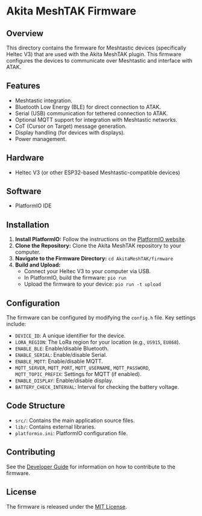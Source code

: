 # Akita MeshTAK Firmware

## Overview

This directory contains the firmware for Meshtastic devices (specifically Heltec V3) that are used with the Akita MeshTAK plugin.  This firmware configures the devices to communicate over Meshtastic and interface with ATAK.

## Features

* Meshtastic integration.
* Bluetooth Low Energy (BLE) for direct connection to ATAK.
* Serial (USB) communication for tethered connection to ATAK.
* Optional MQTT support for integration with Meshtastic networks.
* CoT (Cursor on Target) message generation.
* Display handling (for devices with displays).
* Power management.

## Hardware

* Heltec V3 (or other ESP32-based Meshtastic-compatible devices)

## Software

* PlatformIO IDE

## Installation

1.  **Install PlatformIO:** Follow the instructions on the [PlatformIO website](https://platformio.org/platformio-ide).
2.  **Clone the Repository:** Clone the Akita MeshTAK repository to your computer.
3.  **Navigate to the Firmware Directory:** `cd AkitaMeshTAK/firmware`
4.  **Build and Upload:**
    * Connect your Heltec V3 to your computer via USB.
    * In PlatformIO, build the firmware:  `pio run`
    * Upload the firmware to your device: `pio run -t upload`

## Configuration

The firmware can be configured by modifying the `config.h` file.  Key settings include:

* `DEVICE_ID`:  A unique identifier for the device.
* `LORA_REGION`:  The LoRa region for your location (e.g., `US915`, `EU868`).
* `ENABLE_BLE`:  Enable/disable Bluetooth.
* `ENABLE_SERIAL`: Enable/disable Serial.
* `ENABLE_MQTT`: Enable/disable MQTT.
* `MQTT_SERVER`, `MQTT_PORT`, `MQTT_USERNAME`, `MQTT_PASSWORD`, `MQTT_TOPIC_PREFIX`:  Settings for MQTT (if enabled).
* `ENABLE_DISPLAY`: Enable/disable display.
* `BATTERY_CHECK_INTERVAL`:  Interval for checking the battery voltage.

## Code Structure

* `src/`: Contains the main application source files.
* `lib/`:  Contains external libraries.
* `platformio.ini`:  PlatformIO configuration file.

## Contributing

See the [Developer Guide](https://techdevguide.withgoogle.com/) for information on how to contribute to the firmware.

## License

The firmware is released under the [MIT License](https://www.dmv.ca.gov/portal/driver-licenses-identification-cards/driver-licenses-dl/).
